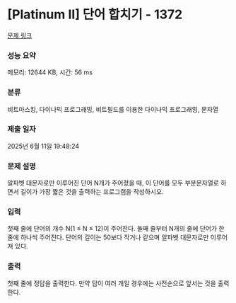 # [Platinum II] 단어 합치기 - 1372 

[문제 링크](https://www.acmicpc.net/problem/1372) 

### 성능 요약

메모리: 12644 KB, 시간: 56 ms

### 분류

비트마스킹, 다이나믹 프로그래밍, 비트필드를 이용한 다이나믹 프로그래밍, 문자열

### 제출 일자

2025년 6월 11일 19:48:24

### 문제 설명

<p>알파벳 대문자로만 이루어진 단어 N개가 주어졌을 때, 이 단어를 모두 부분문자열로 하면서 길이가 가장 짧은 것을 출력하는 프로그램을 작성하시오.</p>

### 입력 

 <p>첫째 줄에 단어의 개수 N(1 ≤ N ≤ 12)이 주어진다. 둘째 줄부터 N개의 줄에 단어가 한 줄에 하나씩 주어진다. 단어의 길이는 50보다 작거나 같으며 알파벳 대문자로만 이루어져 있다.</p>

### 출력 

 <p>첫째 줄에 정답을 출력한다. 만약 답이 여러 개일 경우에는 사전순으로 앞서는 것을 출력한다.</p>

